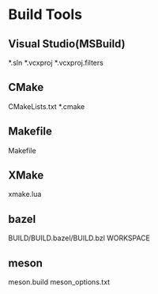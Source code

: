 # Build Tools

## Visual Studio(MSBuild)
*.sln
*.vcxproj
*.vcxproj.filters

## CMake
CMakeLists.txt
*.cmake

## Makefile
Makefile

## XMake
xmake.lua

## bazel
BUILD/BUILD.bazel/BUILD.bzl
WORKSPACE

## meson
meson.build
meson_options.txt
